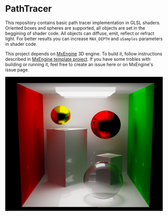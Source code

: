 # PathTracer
This repository contains basic path tracer implementation in GLSL shaders. Oriented boxes and spheres are supported, all objects are set in the beggining of shader code.
All objects can diffuse, emit, reflect or refract light. For better results you can increase `MAX_DEPTH` and `uSamples` parameters in shader code.

This project depends on [MxEngine](https://github.com/asc-community/MxEngine) 3D engine. To build it, follow instructions described in [MxEngine template project](https://github.com/MomoDeve/MxEngineTemplate). If you have some trobles with building or running it, feel free to create an issue here or on MxEngine's issue page.
<p align="center">
<img src="preview.png">
</p>
